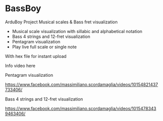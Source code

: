 # BassBoy
ArduBoy Project Musical scales &amp; Bass fret visualization

- Musical scale visualization with sillabic and alphabetical notation
- Bass 4 strings and 12-fret visualization
- Pentagram visualization
- Play live full scale or single note

With hex file for instant upload

Info video here

Pentagram visualization

https://www.facebook.com/massimiliano.scordamaglia/videos/10154821437733406/

Bass 4 strings and 12-fret visualization

https://www.facebook.com/massimiliano.scordamaglia/videos/10154783439463406/
